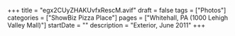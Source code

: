 +++
title = "egx2CUyZHAKUvfxRescM.avif"
draft = false
tags = ["Photos"]
categories = ["ShowBiz Pizza Place"]
pages = ["Whitehall, PA (1000 Lehigh Valley Mall)"]
startDate = ""
description = "Exterior, June 2011"
+++
